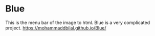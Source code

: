# Blue
 This is the menu bar of the image to html. Blue is a very complicated project.
 https://mohammaddbilal.github.io/Blue/
